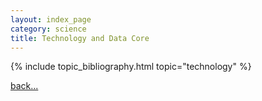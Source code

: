 ```yaml
---
layout: index_page
category: science
title: Technology and Data Core
---
```


{% include topic_bibliography.html topic="technology" %}

[back...](/science)

